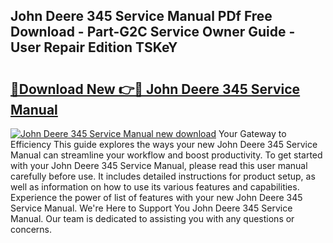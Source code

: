 ## John Deere 345 Service Manual PDf Free Download - Part-G2C Service Owner Guide - User Repair Edition TSKeY

# <h2><a href="http://bc30077.oget.top/?id=John+Deere+345+Service+Manual">🔗Download New 👉🔴 John Deere 345 Service Manual</a></h2>

[![John Deere 345 Service Manual new download](https://i.imgur.com/5g1atiW.png)](http://bc30077.oget.top/?id=John+Deere+345+Service+Manual)
Your Gateway to Efficiency This guide explores the ways your new John Deere 345 Service Manual can streamline your workflow and boost productivity. To get started with your John Deere 345 Service Manual, please read this user manual carefully before use. It includes detailed instructions for product setup, as well as information on how to use its various features and capabilities. Experience the power of list of features with your new John Deere 345 Service Manual. We're Here to Support You John Deere 345 Service Manual. Our team is dedicated to assisting you with any questions or concerns.
